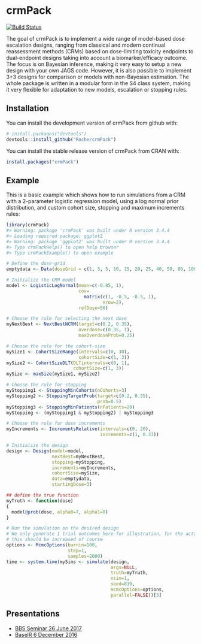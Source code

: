 
<!-- README.md is generated from README.Rmd. Please edit that file -->
crmPack
=======

[![Build Status](https://travis-ci.org/Roche/crmPack.svg?branch=master)](https://travis-ci.org/Roche/crmPack/)

The goal of crmPack is to implement a wide range of model-based dose escalation designs, ranging from classical and modern continual reassessment methods (CRMs) based on dose-limiting toxicity endpoints to dual-endpoint designs taking into account a biomarker/efficacy outcome. The focus is on Bayesian inference, making it very easy to setup a new design with your own JAGS code. However, it is also possible to implement 3+3 designs for comparison or models with non-Bayesian estimation. The whole package is written in a modular form in the S4 class system, making it very flexible for adaptation to new models, escalation or stopping rules.

Installation
------------

You can install the development version of crmPack from github with:

``` r
# install.packages("devtools")
devtools::install_github("Roche/crmPack")
```

You can install the stable release version of crmPack from CRAN with:

``` r
install.packages("crmPack")
```

Example
-------

This is a basic example which shows how to run simulations from a CRM with a 2-parameter logistic regression model, using a log normal prior distribution, and custom cohort size, stopping and maximum increments rules:

``` r
library(crmPack)
#> Warning: package 'crmPack' was built under R version 3.4.4
#> Loading required package: ggplot2
#> Warning: package 'ggplot2' was built under R version 3.4.4
#> Type crmPackHelp() to open help browser
#> Type crmPackExample() to open example

# Define the dose-grid
emptydata <- Data(doseGrid = c(1, 3, 5, 10, 15, 20, 25, 40, 50, 80, 100))

# Initialize the CRM model 
model <- LogisticLogNormal(mean=c(-0.85, 1),
                           cov=
                             matrix(c(1, -0.5, -0.5, 1),
                                    nrow=2),
                           refDose=56)

# Choose the rule for selecting the next dose 
myNextBest <- NextBestNCRM(target=c(0.2, 0.35),
                           overdose=c(0.35, 1),
                           maxOverdoseProb=0.25)

# Choose the rule for the cohort-size 
mySize1 <- CohortSizeRange(intervals=c(0, 30),
                           cohortSize=c(1, 3))
mySize2 <- CohortSizeDLT(DLTintervals=c(0, 1),
                         cohortSize=c(1, 3))
mySize <- maxSize(mySize1, mySize2)

# Choose the rule for stopping
myStopping1 <- StoppingMinCohorts(nCohorts=3)
myStopping2 <- StoppingTargetProb(target=c(0.2, 0.35),
                                  prob=0.5)
myStopping3 <- StoppingMinPatients(nPatients=20)
myStopping <- (myStopping1 & myStopping2) | myStopping3

# Choose the rule for dose increments
myIncrements <- IncrementsRelative(intervals=c(0, 20),
                                   increments=c(1, 0.33))

# Initialize the design
design <- Design(model=model,
                 nextBest=myNextBest,
                 stopping=myStopping,
                 increments=myIncrements,
                 cohortSize=mySize,
                 data=emptydata,
                 startingDose=3)

## define the true function
myTruth <- function(dose)
{
  model@prob(dose, alpha0=7, alpha1=8)
}

# Run the simulation on the desired design
# We only generate 1 trial outcomes here for illustration, for the actual study 
# this should be increased of course
options <- McmcOptions(burnin=100,
                       step=1,
                       samples=2000)
time <- system.time(mySims <- simulate(design,
                                       args=NULL,
                                       truth=myTruth,
                                       nsim=1,
                                       seed=819,
                                       mcmcOptions=options,
                                       parallel=FALSE))[3]
```

Presentations
-------------

-   [BBS Seminar 26 June 2017](http://bbs.ceb-institute.org/wp-content/uploads/2017/07/BBS-dose-escalation-Sabanes-26-June-2017-v2.pdf)
-   [BaselR 6 December 2016](https://drive.google.com/open?id=148Ww7LVLBEKEHnWrISWzEchIkWahSjLE)
